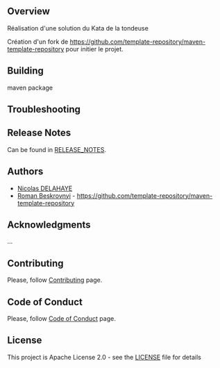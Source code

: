 ## Overview

Réalisation d'une solution du Kata de la tondeuse 

Création d'un fork de https://github.com/template-repository/maven-template-repository pour initier le projet.

## Building
maven package


## Troubleshooting

## Release Notes
Can be found in [RELEASE_NOTES](RELEASE_NOTES.md).

## Authors
* [Nicolas DELAHAYE](https://github.com/nico-des-chocos)
* [Roman Beskrovnyi](https://github.com/romankh3) - https://github.com/template-repository/maven-template-repository

## Acknowledgments
...

## Contributing
Please, follow [Contributing](CONTRIBUTING.md) page.

## Code of Conduct
Please, follow [Code of Conduct](CODE_OF_CONDUCT.md) page.

## License
This project is Apache License 2.0 - see the [LICENSE](LICENSE) file for details
